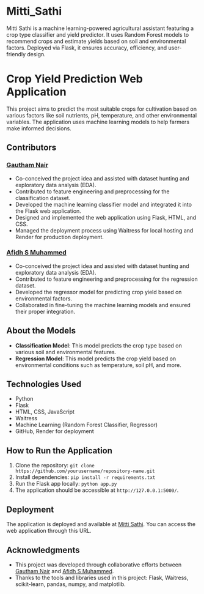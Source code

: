 # Mitti_Sathi
Mitti Sathi is a machine learning-powered agricultural assistant featuring a crop type classifier and yield predictor. It uses Random Forest models to recommend crops and estimate yields based on soil and environmental factors. Deployed via Flask, it ensures accuracy, efficiency, and user-friendly design.

# Crop Yield Prediction Web Application

This project aims to predict the most suitable crops for cultivation based on various factors like soil nutrients, pH, temperature, and other environmental variables. The application uses machine learning models to help farmers make informed decisions.

## Contributors

### [Gautham Nair](https://github.com/Gauthamnair-Ronin)
- Co-conceived the project idea and assisted with dataset hunting and exploratory data analysis (EDA).
- Contributed to feature engineering and preprocessing for the classification dataset.
- Developed the machine learning classifier model and integrated it into the Flask web application.
- Designed and implemented the web application using Flask, HTML, and CSS.
- Managed the deployment process using Waitress for local hosting and Render for production deployment.

### [Afidh S Muhammed](https://github.com/)
- Co-conceived the project idea and assisted with dataset hunting and exploratory data analysis (EDA).
- Contributed to feature engineering and preprocessing for the regression dataset.
- Developed the regressor model for predicting crop yield based on environmental factors.
- Collaborated in fine-tuning the machine learning models and ensured their proper integration.

## About the Models

- **Classification Model**: This model predicts the crop type based on various soil and environmental features.
- **Regression Model**: This model predicts the crop yield based on environmental conditions such as temperature, soil pH, and more.

## Technologies Used
- Python
- Flask
- HTML, CSS, JavaScript
- Waitress
- Machine Learning (Random Forest Classifier, Regressor)
- GitHub, Render for deployment

## How to Run the Application
1. Clone the repository: `git clone https://github.com/yourusername/repository-name.git`
2. Install dependencies: `pip install -r requirements.txt`
3. Run the Flask app locally: `python app.py`
4. The application should be accessible at `http://127.0.0.1:5000/`.

## Deployment
The application is deployed and available at [Mitti Sathi](https://mitti-sathi.onrender.com). You can access the web application through this URL.


## Acknowledgments
- This project was developed through collaborative efforts between [Gautham Nair](https://github.com/Gauthamnair-Rnonin) and [Afidh S Muhammed](https://github.com/).
- Thanks to the tools and libraries used in this project: Flask, Waitress, scikit-learn, pandas, numpy, and matplotlib.
